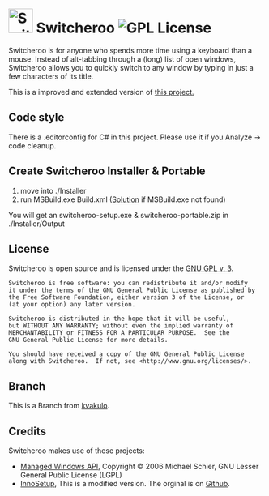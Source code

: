 # <img src="logo.png" alt="Switcheroo" width="48px" height="48px"> Switcheroo ![GPL License](https://img.shields.io/badge/license-GPL-brightgreen.svg)

Switcheroo is for anyone who spends more time using a keyboard than a mouse.
Instead of alt-tabbing through a (long) list of open windows, Switcheroo allows
you to quickly switch to any window by typing in just a few characters of its title.

This is a improved and extended version of [this project.](https://github.com/kvakulo/Switcheroo)

## Code style

There is a .editorconfig for C# in this project.
Please use it if you Analyze -> code cleanup.

## Create Switcheroo Installer & Portable

1. move into ./Installer
2. run MSBuild.exe Build.xml ([Solution](https://stackoverflow.com/a/13819332/10258204) if MSBuild.exe not found)

You will get an switcheroo-setup.exe & switcheroo-portable.zip in ./Installer/Output

## License

Switcheroo is open source and is licensed under the [GNU GPL v. 3](http://www.gnu.org/licenses/gpl.html).

```text
Switcheroo is free software: you can redistribute it and/or modify
it under the terms of the GNU General Public License as published by
the Free Software Foundation, either version 3 of the License, or
(at your option) any later version.

Switcheroo is distributed in the hope that it will be useful,
but WITHOUT ANY WARRANTY; without even the implied warranty of
MERCHANTABILITY or FITNESS FOR A PARTICULAR PURPOSE.  See the
GNU General Public License for more details.

You should have received a copy of the GNU General Public License
along with Switcheroo.  If not, see <http://www.gnu.org/licenses/>.
```

## Branch

This is a Branch from [kvakulo](https://github.com/kvakulo/Switcheroo).

## Credits

Switcheroo makes use of these projects:

* [Managed Windows API](http://mwinapi.sourceforge.net), Copyright © 2006 Michael Schier, GNU Lesser General Public License (LGPL)
* [InnoSetup](https://jrsoftware.org/), This is a modified version. The orginal is on [Github](https://github.com/jrsoftware/issrc). 
